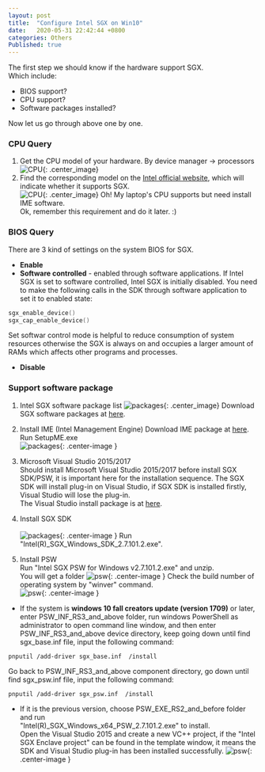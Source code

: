 ```yaml
---
layout: post
title:  "Configure Intel SGX on Win10"
date:   2020-05-31 22:42:44 +0800
categories: Others
Published: true
---
```

The first step we should know if the hardware support SGX.<br>
Which include:
- BIOS support?
- CPU support?
- Software packages installed?

Now let us go through above one by one.

### CPU Query 
1. Get the CPU model of your hardware.
   By device manager -> processors 
![CPU]({{site.baseurl}}/assets/image/others-sgx-01.PNG){: .center_image}
2. Find the corresponding model on the [Intel official website](https://ark.intel.com/content/www/us/en/ark/products/88185/intel-core-i5-6400-processor-6m-cache-up-to-3-30-ghz.html), which will indicate whether it supports SGX.  
![CPU]({{site.baseurl}}/assets/image/others-sgx-02.PNG){: .center_image}
Oh! My laptop's CPU supports but need install IME software.  
Ok, remember this requirement and do it later. :)

### BIOS Query

There are 3 kind of settings on the system BIOS for SGX.

+ **Enable**
+ **Software controlled** - enabled through software applications. If Intel SGX is set to software controlled, Intel SGX is initially disabled. You need to make the following calls in the SDK through software application to set it to enabled state:
```c
sgx_enable_device()
sgx_cap_enable_device()
```
Set softwar control mode is helpful to reduce consumption of system resources otherwise the SGX is always on and occupies a larger amount of RAMs which affects other programs and processes.
+ **Disable** 

### Support software package

1. Intel SGX software package list 
![packages]({{site.baseurl}}/assets/image/others-sgx-03.PNG){: .center_image}
Download SGX software packages at [here](https://software.intel.com/content/www/us/en/develop/topics/software-guard-extensions/sdk.html).

2. Install IME (Intel Management Engine)
Download IME package at [here](https://downloadcenter.intel.com/download/29352/Intel-Management-Engine-Interface-Driver-NUC8v7PN-NUC8v5PN).
Run SetupME.exe<br>
![packages]({{site.baseurl}}/assets/image/others-sgx-09.PNG){: .center-image }  

3. Microsoft Visual Studio 2015/2017<br>
Should install Microsoft Visual Studio 2015/2017 before install SGX SDK/PSW, it is important here for the installation sequence. The SGX SDK will install plug-in on Visual Studio, if SGX SDK is installed firstly, Visual Studio will lose the plug-in.<br>
The Visual Studio install package is at [here](https://visualstudio.microsoft.com/vs/older-downloads/).  

4. Install SGX SDK<br><br>
![packages]({{site.baseurl}}/assets/image/others-sgx-10.PNG){: .center-image }
Run "Intel(R)_SGX_Windows_SDK_2.7.101.2.exe".   
 
5. Install PSW<br>
Run "Intel SGX PSW for Windows v2.7.101.2.exe" and unzip.<br>
You will get a folder
![psw]({{site.baseurl}}/assets/image/others-sgx-05.PNG){: .center-image }
Check the build number of operating system by "winver" command.<br>
![psw]({{site.baseurl}}/assets/image/others-sgx-08.PNG){: .center-image }
+ If the system is **windows 10 fall creators update (version 1709)** or later, enter PSW_INF_RS3_and_above folder, run windows PowerShell as administrator to open command line window, and then enter PSW_INF_RS3_and_above device directory, keep going down until find sgx_base.inf file, input the following command:<br>
```
pnputil /add-driver sgx_base.inf  /install
```
Go back to PSW_INF_RS3_and_above component directory, go down until find sgx_psw.inf file, input the following command:<br>
```
pnputil /add-driver sgx_psw.inf  /install
```
+ If it is the previous version, choose PSW_EXE_RS2_and_before folder and run<br>
"Intel(R)_SGX_Windows_x64_PSW_2.7.101.2.exe" to install.   
Open the Visual Studio 2015 and create a new VC++ project, if the "Intel SGX Enclave project" can be found in the template window, it means the SDK and Visual Studio plug-in has been installed successfully.
![psw]({{site.baseurl}}/assets/image/others-sgx-11.PNG){: .center-image }

